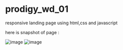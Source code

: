 # prodigy_wd_01
responsive landing page using html,css and javascript

here is snapshot of page :

![image](https://github.com/Ritujaa/prodigy_wd_01/assets/91949026/07925d94-a99c-4bfc-85b4-e804e975db40)
![image](https://github.com/Ritujaa/prodigy_wd_01/assets/91949026/2c29945f-05f4-40d3-831e-d8a277bc3108)


